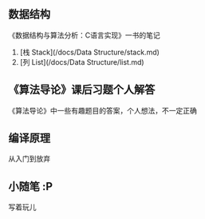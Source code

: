 ## 数据结构

《数据结构与算法分析：C语言实现》一书的笔记

1. [栈 Stack](/docs/Data Structure/stack.md)
2. [列 List](/docs/Data Structure/list.md)

## 《算法导论》课后习题个人解答

《算法导论》中一些有趣题目的答案，个人想法，不一定正确

## 编译原理

从入门到放弃

## 小随笔 :P

写着玩儿
